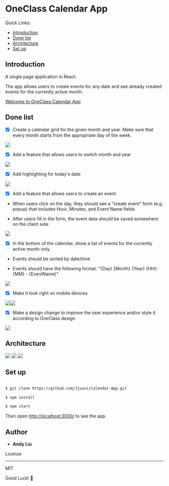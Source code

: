 
  

# OneClass Calendar App 

  
  Quick Links:

*  [Introduction](#intro)
*  [Done list](#done)
*  [Architecture](#architecture)
*  [Set up](#setup)

## <a name="intro"></a> Introduction

A single page application in React.

The app allows users to create events for any date and see already created events for the currently active month.

<a href="https://jjunxi.github.io/Calendar-App/" target="_blank">Welcome to OneClass Calendar App</a>

## <a name="done"></a> Done list

  

- [x] Create a calendar grid for the given month and year. Make sure that every month starts from the appropriate day of the week.

<img  src="https://github.com/Jjunxi/Calendar-App/blob/master/screenshots/Screen%20Shot%202018-05-08%20at%2023.58.14.png?raw=true"/>

  

- [x] Add a feature that allows users to switch month and year

<img  src="https://github.com/Jjunxi/Calendar-App/blob/master/screenshots/Screen%20Shot%202018-05-08%20at%2023.59.21.png?raw=true"/>

  

- [x] Add highlighting for today's date

<img  src="https://raw.githubusercontent.com/Jjunxi/Calendar-App/master/screenshots/Screen%20Shot%202018-05-08%20at%2023.58.44.png?raw=true" />

  

- [x] Add a feature that allows users to create an event.

  

- When users click on the day, they should see a "create event" form (e.g. popup) that includes Hour, Minutes, and Event Name fields

  

- After users fill in the form, the event data should be saved somewhere on the client side.

<img  src="https://github.com/Jjunxi/Calendar-App/blob/master/screenshots/Screen%20Shot%202018-05-09%20at%2000.00.19.png?raw=true"/>

  

- [x] In the bottom of the calendar, show a list of events for the currently active month only.

  

- Events should be sorted by date/time

  

- Events should have the following format: "{Day} {Month} {Year} {HH}:{MM} - {EventName}"

<img  src="https://github.com/Jjunxi/Calendar-App/blob/master/screenshots/Screen%20Shot%202018-05-09%20at%2000.02.43.png?raw=true" />

  

- [x] Make it look right on mobile devices

<img  src="https://github.com/Jjunxi/Calendar-App/blob/master/screenshots/Screen%20Shot%202018-05-09%20at%2000.10.24.png?raw=true"/><img  src="https://github.com/Jjunxi/Calendar-App/blob/master/screenshots/Screen%20Shot%202018-05-09%20at%2000.10.36.png?raw=true" />

  

- [x] Make a design change to improve the user experience and/or style it according to OneClass design

<img  src="https://github.com/Jjunxi/Calendar-App/blob/master/screenshots/Screen%20Shot%202018-05-09%20at%2000.00.33.png?raw=true" />

  



## <a name="architecture"></a> Architecture
<img src="https://github.com/Jjunxi/Calendar-App/blob/master/screenshots/IMG_2033.jpg?raw=true" />
<img src="https://github.com/Jjunxi/Calendar-App/blob/master/screenshots/IMG_2035%202.jpg?raw=true" />
<img src="https://github.com/Jjunxi/Calendar-App/blob/master/screenshots/IMG_2037%202.jpg?raw=true" />

  


## <a name="setup"></a> Set up

```sh

$ git clone https://github.com/Jjunxi/Calendar-App.git

$ npm install

$ npm start

```

Then open [http://localhost:3000/](http://localhost:3000/) to see the app.

  
  
  

## Author

  

*  **Andy Liu**

  

License

----

  

MIT

  

Good Luck! 🚀